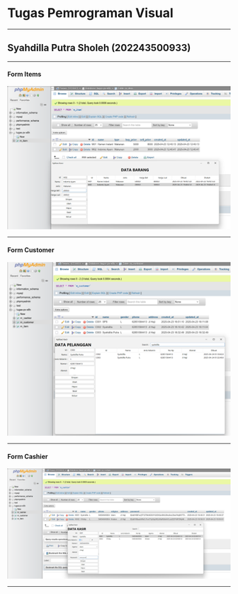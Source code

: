 # Tugas Pemrograman Visual

----

## Syahdilla Putra Sholeh (202243500933)

---

#### Form Items

![Item Form](/picture/item-form.png)

---

#### Form Customer

![Customer Form](/picture/customer-form.png)

---

#### Form Cashier

![Cashier Form](/picture/cashier-form.png)

---
